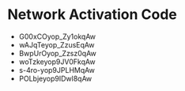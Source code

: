 # Network Activation Code
* G00xCOyop_Zy1okqAw
* wAJqTeyop_ZzusEqAw
* BwpUrOyop_Zzsz0qAw
* woTzkeyop9JV0FkqAw
* s-4ro-yop9JPLHMqAw
* POLbjeyop9IDwl8qAw